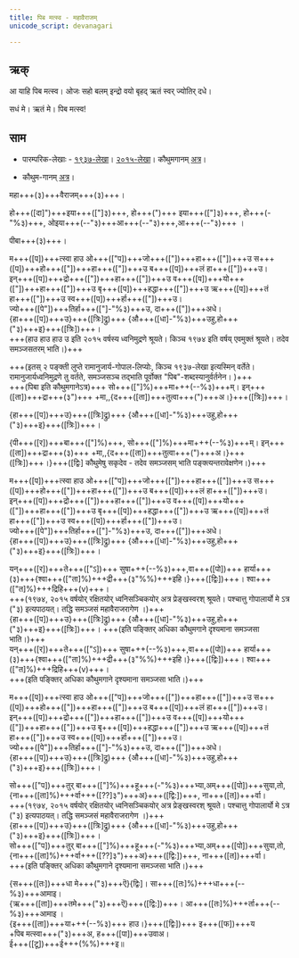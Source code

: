 ```yaml
---
title: पिब मत्स्व - महावैराजम्  
unicode_script: devanagari  

--- 
```


## ऋक्

आ याहि पिब मत्स्व। ओजः सहो बलम् इन्द्रो वयो बृहद् ऋतं स्वर् ज्योतिर् दधे।

<div class="js_include" url="../../Rk/piba-somam/"  newLevelForH1="3" includeTitle="false"> </div>  


सधं मे। ऋतं मे। पिब मत्स्व!


## साम

- पारम्परिक-लेखाः - [१९३७-लेखा](https://archive.org/stream/sAmaveda-jaiminIya-paravastu-paramparA-docs/AASHEERVACHANA%20SAAMAANI#page/n6/mode/1up&sa=D&ust=1542425956233000)। [२०१५-लेखा](https://archive.org/stream/sAmaveda-jaiminIya-paravastu-paramparA-docs/AASHEERVACHANA%20SAAMAANI#page/n6/mode/1up&sa=D&ust=1542425956233000)। कौथुमगानम् [अत्र](https://archive.org/details/SamaVedaSanhitaWithSayanabhashyaVolume2SatyavrataSamasrami1876bis_201804/page/n449)।

- कौथुम-गानम् [अत्र](https://archive.org/details/SamaVedaSanhitaWithSayanabhashyaVolume2SatyavrataSamasrami1876bis_201804/page/n449)।

<div class="audioEmbed"  caption="रामानुजार्यः 1974 " src="https://archive
.org/download/jaiminIya-sAma-gAna-paravastu-tradition-rAmAnuja/piba-mahA-vairAjam.mp3"></div>
<div class="audioEmbed"  caption="गोपालार्यः 2015  " src="https://archive
.org/download/jaiminIya-sAma-gAna-paravastu-tradition-gopAla-2015/piba-mahA-vairAjam.mp3"></div>
<div class="audioEmbed"  caption="गोपालपवनयोर् अनुवचनम् 2015 1x" src="https://archive
.org/download/jaiminIya-sAma-gAna-paravastu-tradition-anuvachanam-gopAla-pavana-2015/piba-mahA-vairAjam.mp3"></div>
<div class="audioEmbed"  caption="गोपालपवनयोर् अनुवचनम् 2015 1.5x" src="https://archive
.org/download/jaiminIya-sAma-gAna-paravastu-tradition-anuvachanam-gopAla-pavana-2015-150p-speed/piba-mahA-vairAjam.mp3"></div>

महा+++(३)+++वैराजम्+++(३)+++।

हो+++([दा]")+++इया+++(["]३)+++, हो+++(")+++ इया+++(["]३)+++, हो+++(-"%३)+++, ओइया+++(--"३)+++आ+++(--"३)+++,आ+++(--"३)+++ ।

पीबा+++(३)+++।

म+++([प])+++त्स्वा हाउ ओ+++(["प])+++जो+++(["])+++हा+++(["])+++उ स+++([प])+++हो+++(["])+++हा+++(["])+++उ ब+++([प])+++लं हा+++(["])+++उ।  
इन्+++([प])+++द्रो+++(["])+++हा+++(["])+++उ व+++([प])+++यो+++(["])+++हा+++(["])+++उ बृ+++([प])+++हद्धा+++(["])+++उ ऋ+++([प])+++तं हा+++(["])+++उ स्व+++([प])+++र्हा+++(["])+++उ।  
ज्यो+++([पे"])+++तिर्हा+++(["]-"%३)+++उ, दा+++(["])+++अधे।  
{हा+++([प])+++उ}+++([त्रिः]द्रु)+++ {औ+++([धा]-"%३)+++उहु,हो+++("३)+++इ}+++([त्रिः])+++।  
+++(हाउ हाउ हाउ उ इति २०१५ वर्षस्य ध्वनिमुद्रणे श्रूयते। किञ्च १९७४ इति वर्षय् एवमुक्तं श्रूयते। तदेव समञ्जसतरम् भाति।)+++

+++(इतस् २ पङ्क्ती लुप्ते रामानुजार्य-गोपाल-लिप्योः, किञ्च १९३७-लेखा इत्यस्मिन् वर्तेते। रामानुजार्यध्वनिमुद्रणे तु वर्तते, समञ्जसञ्च तद्भाति पूर्वोक्त "पिब"-शब्दस्यानुर्वर्तनेन। )+++  
+++(पिबा इति कौथुमगानेऽत्र)+++ सो+++(["]%)+++मा+++(--%३)+++म्। इन्+++([ता])+++द्रा+++(३")+++ +मा,,{द+++([ता])+++तुत्वा+++(")+++अ।}+++([त्रिः])+++।  

{हा+++([प])+++उ}+++([त्रिः]द्रु)+++ {औ+++([धा]-"%३)+++उहु,हो+++("३)+++इ}+++([त्रिः])+++।

{पी+++([र])+++बा+++(["]%)+++, सो+++(["]%)+++मा+++(--%३)+++म्। इन्+++([ता])+++द्रा+++(३)+++  +मा,,{द+++([ता])+++तुत्वा+++(")+++अ।}+++([त्रिः])+++।}+++([द्विः] कौथुमेषु सकृदेव - तदेव समञ्जसम् भाति पङ्क्त्यन्तरावेक्षणेन।)+++

म+++([प])+++त्स्वा हाउ ओ+++(["प])+++जो+++(["])+++हा+++(["])+++उ स+++([प])+++हो+++(["])+++हा+++(["])+++उ ब+++([प])+++लं हा+++(["])+++उ।  
इन्+++([प])+++द्रो+++(["])+++हा+++(["])+++उ व+++([प])+++यो+++(["])+++हा+++(["])+++उ बृ+++([प])+++हद्धा+++(["])+++उ ऋ+++([प])+++तं हा+++(["])+++उ स्व+++([प])+++र्हा+++(["])+++उ।  
ज्यो+++([पे"])+++तिर्हा+++(["]-"%३)+++उ, दा+++(["])+++अधे।  
{हा+++([प])+++उ}+++([त्रिः]द्रु)+++ {औ+++([धा]-"%३)+++उहु,हो+++("३)+++इ}+++([त्रिः])+++।

यन्+++([र])+++ते+++(["ऽ])+++ सुषा+++(--%३)+++,वा+++([पो])+++ हार्या+++(३)+++{श्वा+++(["ता]%)+++द्री+++(३"%%)+++इहि।}+++([द्विः])+++। श्वा+++(["त]%)+++द्रिहि+++(v)+++।  
+++(१९७४, २०१५ वर्षयोर् रक्षितयोर् ध्वनिसञ्चिकयोर् अत्र प्रेङ्खस्वरश् श्रूयते। पश्चात्तु गोपालार्यो मे ऽत्र ("३) इत्यपाठयत्। तद्धि समञ्जसं महावैराजरागेण ।)+++  
{हा+++([प])+++उ}+++([त्रिः]द्रु)+++ {औ+++([धा]-"%३)+++उहु,हो+++("३)+++इ}+++([त्रिः])+++।
+++(इति पङ्क्तिर् अधिका कौथुमगाने दृश्यमाना समञ्जसा भाति।)+++  
यन्+++([र])+++ते+++(["ऽ])+++ सुषा+++(--%३)+++,वा+++([पो])+++ हार्या+++(३)+++{श्वा+++(["ता]%)+++द्री+++(३"%%)+++इहि।}+++([द्विः])+++। श्वा+++(["त]%)+++द्रिहि+++(v)+++।  
+++(इति पङ्क्तिर् अधिका कौथुमगाने दृश्यमाना समञ्जसा भाति।)+++


म+++([प])+++त्स्वा हाउ ओ+++(["प])+++जो+++(["])+++हा+++(["])+++उ स+++([प])+++हो+++(["])+++हा+++(["])+++उ ब+++([प])+++लं हा+++(["])+++उ।  
इन्+++([प])+++द्रो+++(["])+++हा+++(["])+++उ व+++([प])+++यो+++(["])+++हा+++(["])+++उ बृ+++([प])+++हद्धा+++(["])+++उ ऋ+++([प])+++तं हा+++(["])+++उ स्व+++([प])+++र्हा+++(["])+++उ।  
ज्यो+++([पे"])+++तिर्हा+++(["]-"%३)+++उ, दा+++(["])+++अधे।  
{हा+++([प])+++उ}+++([त्रिः]द्रु)+++ {औ+++([धा]-"%३)+++उहु,हो+++("३)+++इ}+++([त्रिः])+++।

सो+++(["प])+++तुर् बा+++(["]%)+++हू+++(-"%३)+++भ्या,अम्+++([पो])+++सुया,तो, {ना+++([ता]%)+++र्वा+++([??]३")+++अ}+++([द्वि:])+++, ना+++([त])+++र्वा।  
+++(१९७४, २०१५ वर्षयोर् रक्षितयोर् ध्वनिसञ्चिकयोर् अत्र प्रेङ्खस्वरश् श्रूयते। पश्चात्तु गोपालार्यो मे ऽत्र ("३) इत्यपाठयत्। तद्धि समञ्जसं महावैराजरागेण ।)+++  
{हा+++([प])+++उ}+++([त्रिः]द्रु)+++ {औ+++([धा]-"%३)+++उहु,हो+++("३)+++इ}+++([त्रिः])+++।  
सो+++(["प])+++तुर् बा+++(["]%)+++हू+++(-"%३)+++भ्या,अम्+++([पो])+++सुया,तो, {ना+++([ता]%)+++र्वा+++([??]३")+++अ}+++([द्वि:])+++, ना+++([त])+++र्वा।  
+++(इति पङ्क्तिर् अधिका कौथुमगाने दृश्यमाना समञ्जसा भाति।)+++

{स+++([तः])+++धा मे+++("३)+++ऎ}{द्विः]। सा+++([तः]%)+++धा+++(--%३)+++आमाइ।  
{ऋ+++([ता])+++तमे+++("३)+++ऎ}+++([द्वि:])+++। आ+++([तः]%)+++र्ता+++(--%३)+++आमाइ ।  
{इ+++([ता])+++या+++(--%३)+++ हाउ।}+++([द्विः])+++ इ+++([फ])+++य  
+पिब मत्स्वा+++("३)+++अ, ह+++([पा])+++उवाअ।  
ई+++([टू])+++ई+++(%%)+++इ॥
